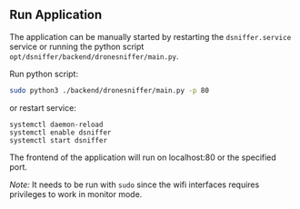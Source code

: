## Run Application

The application can be manually started by restarting the `dsniffer.service` service or running the python script `opt/dsniffer/backend/dronesniffer/main.py`. 

Run python script:
```bash
sudo python3 ./backend/dronesniffer/main.py -p 80
```

or restart service:
```
systemctl daemon-reload
systemctl enable dsniffer
systemctl start dsniffer
```
The frontend of the application will run on localhost:80 or the specified port.

*Note:* It needs to be run with `sudo` since the wifi interfaces requires privileges to work in monitor mode.
